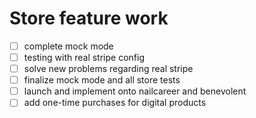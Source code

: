 
# Store feature work

- [ ] complete mock mode
- [ ] testing with real stripe config
- [ ] solve new problems regarding real stripe
- [ ] finalize mock mode and all store tests
- [ ] launch and implement onto nailcareer and benevolent
- [ ] add one-time purchases for digital products
